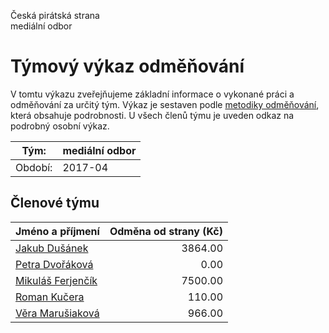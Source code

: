 Česká pirátská strana  
mediální odbor

Týmový výkaz odměňování
===========================

V tomtu výkazu zveřejňujeme základní informace o vykonané práci a odměňování
za určitý tým. Výkaz je sestaven podle [metodiky odměňování][metodika],
která obsahuje podrobnosti. U všech členů týmu je uveden odkaz na podrobný osobní výkaz.

Tým:                     | mediální odbor
-----------------------  | --------------------
Období:                  | 2017-04

Členové týmu
--------------

| Jméno a příjmení                        |   Odměna od strany (Kč) |
|:----------------------------------------|------------------------:|
| [Jakub Dušánek](jakub-dusanek/)         |                 3864.00 |
| [Petra Dvořáková](petra-dvorakova/)     |                    0.00 |
| [Mikuláš Ferjenčík](mikulas-ferjencik/) |                 7500.00 |
| [Roman Kučera](roman-kucera/)           |                  110.00 |
| [Věra Marušiaková](vera-marusiakova/)   |                  966.00 |


[metodika]: https://redmine.pirati.cz/projects/po/wiki/Odmenovani
